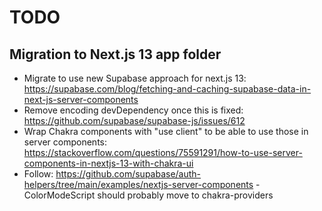 # TODO

## Migration to Next.js 13 app folder

- Migrate to use new Supabase approach for next.js 13: https://supabase.com/blog/fetching-and-caching-supabase-data-in-next-js-server-components
- Remove encoding devDependency once this is fixed: https://github.com/supabase/supabase-js/issues/612
- Wrap Chakra components with "use client" to be able to use those in server components: https://stackoverflow.com/questions/75591291/how-to-use-server-components-in-nextjs-13-with-chakra-ui
- Follow: https://github.com/supabase/auth-helpers/tree/main/examples/nextjs-server-components
  -ColorModeScript should probably move to chakra-providers
